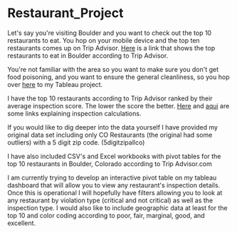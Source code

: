 # Restaurant_Project

Let's say you're visiting Boulder and you want to check out the top 10 restaurants to eat. 
You hop on your mobile device and the top ten restaurants comes up on Trip Advisor. [Here](https://www.tripadvisor.com/Restaurants-g33324-Boulder_Colorado.html) is a link that shows the top restaurants to eat in Boulder according to Trip Advisor.

You're not familiar with the area so you want to make sure you don't get food poisoning, and you want to ensure the general cleanliness, so you hop over [here](https://public.tableau.com/profile/steven.lutton#!/vizhome/DA_Project/Top10FromTATop10) to my Tableau project.

I have the top 10 restaurants according to Trip Advisor ranked by their average inspection score. The lower the score the better. [Here](https://assets.bouldercounty.org/wp-content/uploads/2017/07/how-to-calculate-inspection-ratings.pdf) and [aqui](https://assets.bouldercounty.org/wp-content/uploads/2017/02/CalculateInspectionRatings.pdf) are some links explaining inspection calculations. 

If you would like to dig deeper into the data yourself I have provided my original data set including only CO Restaurants (the original had some outliers) with a 5 digit zip code. (5digitzipallco)

I have also included CSV's and Excel workbooks with pivot tables for the top 10 restaurants in Boulder, Colorado according to Trip Advisor.com 

I am currently trying to develop an interactive pivot table on my tableau dashboard that will allow you to view any restaurant's inspection details. Once this is operational I will hopefully have filters allowing you to look at any restaurant by violation type (critical and not critical) as well as the inspection type. I would also like to include geographic data at least for the top 10 and color coding according to poor, fair, marginal, good, and excellent. 


